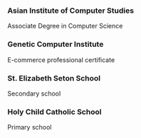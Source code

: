 
### Asian Institute of Computer Studies  
Associate Degree in Computer Science

### Genetic Computer Institute  
E-commerce professional certificate

### St. Elizabeth Seton School  
Secondary school

### Holy Child Catholic School
Primary school
